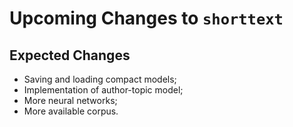 Upcoming Changes to `shorttext`
===============================
 
Expected Changes
----------------

* Saving and loading compact models;
* Implementation of author-topic model;
* More neural networks;
* More available corpus.